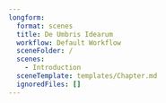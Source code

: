 ```yaml
---
longform:
  format: scenes
  title: De Umbris Idearum
  workflow: Default Workflow
  sceneFolder: /
  scenes:
    - Introduction
  sceneTemplate: templates/Chapter.md
  ignoredFiles: []
---
```

